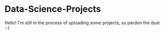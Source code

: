 # Data-Science-Projects
Hello! I'm still in the process of uploading some projects, so pardon the dust :-) 
